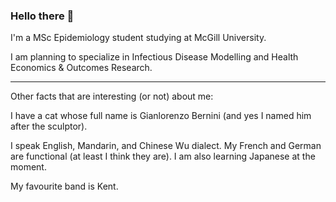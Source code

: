 ### Hello there 👋

I'm a MSc Epidemiology student studying at McGill University. 

I am planning to specialize in Infectious Disease Modelling and Health Economics & Outcomes Research.

----------

Other facts that are interesting (or not) about me:

I have a cat whose full name is Gianlorenzo Bernini (and yes I named him after the sculptor).

I speak English, Mandarin, and Chinese Wu dialect. My French and German are functional (at least I think they are). I am also learning Japanese at the moment.

My favourite band is Kent.
<!--
**inga-l/inga-l** is a ✨ _special_ ✨ repository because its `README.md` (this file) appears on your GitHub profile.

Here are some ideas to get you started:

- 🔭 I’m currently working on ...
- 🌱 I’m currently learning ...
- 👯 I’m looking to collaborate on ...
- 🤔 I’m looking for help with ...
- 💬 Ask me about ...
- 📫 How to reach me: ...
- 😄 Pronouns: ...
- ⚡ Fun fact: ...
-->
